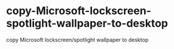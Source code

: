 # copy-Microsoft-lockscreen-spotlight-wallpaper-to-desktop
copy Microsoft lockscreen/spotlight wallpaper to desktop
